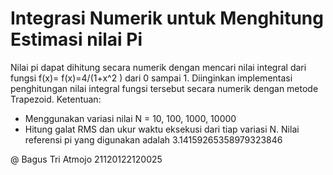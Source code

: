 # Integrasi Numerik untuk Menghitung Estimasi nilai Pi

Nilai pi dapat dihitung secara numerik dengan mencari nilai integral dari fungsi f(x)= f(x)=4/(1+x^2 ) dari 0 sampai 1. Diinginkan implementasi penghitungan nilai integral fungsi tersebut secara numerik dengan metode Trapezoid.
Ketentuan:
- Menggunakan variasi nilai N = 10, 100, 1000, 10000
- Hitung galat RMS dan ukur waktu eksekusi dari tiap variasi N. Nilai referensi pi yang digunakan adalah 3.14159265358979323846

@ Bagus Tri Atmojo 21120122120025
